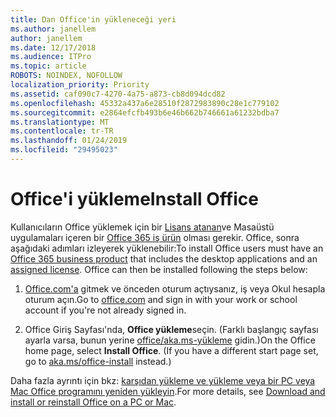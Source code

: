 ```yaml
---
title: Dan Office'in yükleneceği yeri
ms.author: janellem
author: janellem
ms.date: 12/17/2018
ms.audience: ITPro
ms.topic: article
ROBOTS: NOINDEX, NOFOLLOW
localization_priority: Priority
ms.assetid: caf090c7-4270-4a75-a873-cb8d094dcd82
ms.openlocfilehash: 45332a437a6e28510f2872983890c28e1c779102
ms.sourcegitcommit: e2864efcfb493b6e46b662b746661a61232bdba7
ms.translationtype: MT
ms.contentlocale: tr-TR
ms.lasthandoff: 01/24/2019
ms.locfileid: "29495023"
---
```

# <a name="install-office"></a><span data-ttu-id="b3a56-102">Office'i yükleme</span><span class="sxs-lookup"><span data-stu-id="b3a56-102">Install Office</span></span>

<span data-ttu-id="b3a56-p101">Kullanıcıların Office yüklemek için bir [Lisans atanan](https://docs.microsoft.com/office365/admin/subscriptions-and-billing/assign-licenses-to-users)ve Masaüstü uygulamaları içeren bir [Office 365 iş ürün](https://support.office.com/article/f8ab5e25-bf3f-4a47-b264-174b1ee925fd.aspx) olması gerekir. Office, sonra aşağıdaki adımları izleyerek yüklenebilir:</span><span class="sxs-lookup"><span data-stu-id="b3a56-p101">To install Office users must have an [Office 365 business product](https://support.office.com/article/f8ab5e25-bf3f-4a47-b264-174b1ee925fd.aspx) that includes the desktop applications and an [assigned license](https://docs.microsoft.com/office365/admin/subscriptions-and-billing/assign-licenses-to-users). Office can then be installed following the steps below:</span></span>
  
1. <span data-ttu-id="b3a56-105">[Office.com'a](https://www.office.com) gitmek ve önceden oturum açtıysanız, iş veya Okul hesapla oturum açın.</span><span class="sxs-lookup"><span data-stu-id="b3a56-105">Go to [office.com](https://www.office.com) and sign in with your work or school account if you're not already signed in.</span></span> 
    
2. <span data-ttu-id="b3a56-p102">Office Giriş Sayfası'nda, **Office yükleme**seçin. (Farklı başlangıç sayfası ayarla varsa, bunun yerine [office/aka.ms-yükleme](https://aka.ms/office-install) gidin.)</span><span class="sxs-lookup"><span data-stu-id="b3a56-p102">On the Office home page, select **Install Office**. (If you have a different start page set, go to [aka.ms/office-install](https://aka.ms/office-install) instead.)</span></span> 
    
<span data-ttu-id="b3a56-108">Daha fazla ayrıntı için bkz: [karşıdan yükleme ve yükleme veya bir PC veya Mac Office programını yeniden yükleyin](https://support.office.com/article/4414eaaf-0478-48be-9c42-23adc4716658.aspx).</span><span class="sxs-lookup"><span data-stu-id="b3a56-108">For more details, see [Download and install or reinstall Office on a PC or Mac](https://support.office.com/article/4414eaaf-0478-48be-9c42-23adc4716658.aspx).</span></span>
  

